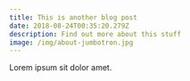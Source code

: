 ```yaml
---
title: This is another blog post
date: 2018-08-24T00:35:20.279Z
description: Find out more about this stuff
image: /img/about-jumbotron.jpg
---
```

Lorem ipsum sit dolor amet.
